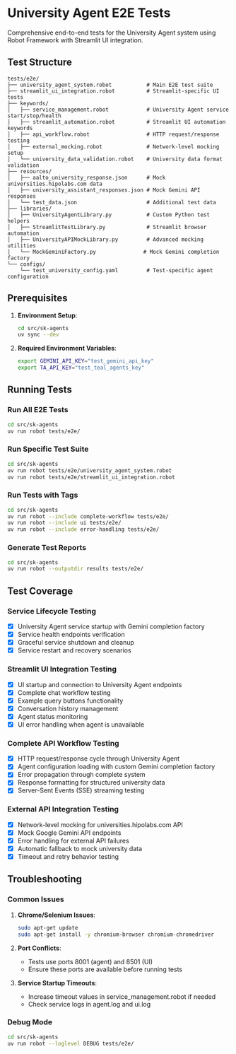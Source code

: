 # University Agent E2E Tests

Comprehensive end-to-end tests for the University Agent system using Robot Framework with Streamlit UI integration.

## Test Structure

```
tests/e2e/
├── university_agent_system.robot           # Main E2E test suite
├── streamlit_ui_integration.robot          # Streamlit-specific UI tests
├── keywords/
│   ├── service_management.robot            # University Agent service start/stop/health
│   ├── streamlit_automation.robot          # Streamlit UI automation keywords
│   ├── api_workflow.robot                  # HTTP request/response testing
│   ├── external_mocking.robot              # Network-level mocking setup
│   └── university_data_validation.robot    # University data format validation
├── resources/
│   ├── aalto_university_response.json      # Mock universities.hipolabs.com data
│   ├── university_assistant_responses.json # Mock Gemini API responses
│   └── test_data.json                      # Additional test data
├── libraries/
│   ├── UniversityAgentLibrary.py           # Custom Python test helpers
│   ├── StreamlitTestLibrary.py             # Streamlit browser automation
│   ├── UniversityAPIMockLibrary.py         # Advanced mocking utilities
│   └── MockGeminiFactory.py               # Mock Gemini completion factory
└── configs/
    └── test_university_config.yaml         # Test-specific agent configuration
```

## Prerequisites

1. **Environment Setup**:
   ```bash
   cd src/sk-agents
   uv sync --dev
   ```

2. **Required Environment Variables**:
   ```bash
   export GEMINI_API_KEY="test_gemini_api_key"
   export TA_API_KEY="test_teal_agents_key"
   ```

## Running Tests

### Run All E2E Tests
```bash
cd src/sk-agents
uv run robot tests/e2e/
```

### Run Specific Test Suite
```bash
cd src/sk-agents
uv run robot tests/e2e/university_agent_system.robot
uv run robot tests/e2e/streamlit_ui_integration.robot
```

### Run Tests with Tags
```bash
cd src/sk-agents
uv run robot --include complete-workflow tests/e2e/
uv run robot --include ui tests/e2e/
uv run robot --include error-handling tests/e2e/
```

### Generate Test Reports
```bash
cd src/sk-agents
uv run robot --outputdir results tests/e2e/
```

## Test Coverage

### Service Lifecycle Testing
- [x] University Agent service startup with Gemini completion factory
- [x] Service health endpoints verification
- [x] Graceful service shutdown and cleanup
- [x] Service restart and recovery scenarios

### Streamlit UI Integration Testing
- [x] UI startup and connection to University Agent endpoints
- [x] Complete chat workflow testing
- [x] Example query buttons functionality
- [x] Conversation history management
- [x] Agent status monitoring
- [x] UI error handling when agent is unavailable

### Complete API Workflow Testing
- [x] HTTP request/response cycle through University Agent
- [x] Agent configuration loading with custom Gemini completion factory
- [x] Error propagation through complete system
- [x] Response formatting for structured university data
- [x] Server-Sent Events (SSE) streaming testing

### External API Integration Testing
- [x] Network-level mocking for universities.hipolabs.com API
- [x] Mock Google Gemini API endpoints
- [x] Error handling for external API failures
- [x] Automatic fallback to mock university data
- [x] Timeout and retry behavior testing

## Troubleshooting

### Common Issues

1. **Chrome/Selenium Issues**:
   ```bash
   sudo apt-get update
   sudo apt-get install -y chromium-browser chromium-chromedriver
   ```

2. **Port Conflicts**:
   - Tests use ports 8001 (agent) and 8501 (UI)
   - Ensure these ports are available before running tests

3. **Service Startup Timeouts**:
   - Increase timeout values in service_management.robot if needed
   - Check service logs in agent.log and ui.log

### Debug Mode
```bash
cd src/sk-agents
uv run robot --loglevel DEBUG tests/e2e/
```
